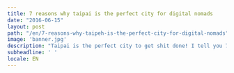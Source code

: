 ```yaml
---
title: 7 reasons why taipai is the perfect city for digital nomads
date: "2016-06-15"
layout: post
path: "/en/7-reasons-why-taipeh-is-the-perfect-city-for-digital-nomads"
image: 'banner.jpg'
description: "Taipai is the perfect city to get shit done! I tell you 7 reasons why."
subheadline: ' '
locale: EN
---
```

